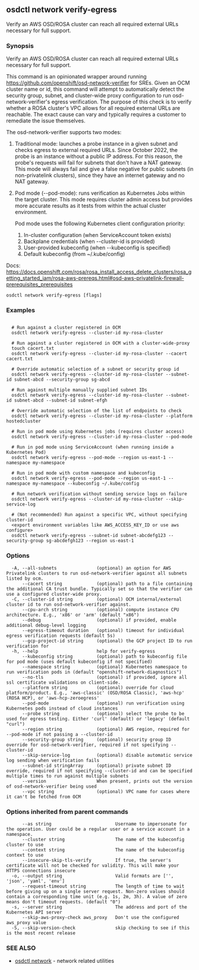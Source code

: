 ## osdctl network verify-egress

Verify an AWS OSD/ROSA cluster can reach all required external URLs necessary for full support.

### Synopsis

Verify an AWS OSD/ROSA cluster can reach all required external URLs necessary for full support.

  This command is an opinionated wrapper around running https://github.com/openshift/osd-network-verifier for SREs.
  Given an OCM cluster name or id, this command will attempt to automatically detect the security group, subnet, and
  cluster-wide proxy configuration to run osd-network-verifier's egress verification. The purpose of this check is to
  verify whether a ROSA cluster's VPC allows for all required external URLs are reachable. The exact cause can vary and
  typically requires a customer to remediate the issue themselves.

  The osd-network-verifier supports two modes:
  1. Traditional mode: launches a probe instance in a given subnet and checks egress to external required URLs.
     Since October 2022, the probe is an instance without a public IP address. For this reason, the probe's requests
     will fail for subnets that don't have a NAT gateway. This mode will always fail and give a false negative for
     public subnets (in non-privatelink clusters), since they have an internet gateway and no NAT gateway.
  2. Pod mode (--pod-mode): runs verification as Kubernetes Jobs within the target cluster. This mode requires
     cluster admin access but provides more accurate results as it tests from within the actual cluster environment.
     
     Pod mode uses the following Kubernetes client configuration priority:
     1. In-cluster configuration (when ServiceAccount token exists)
     2. Backplane credentials (when --cluster-id is provided)
     3. User-provided kubeconfig (when --kubeconfig is specified)
     4. Default kubeconfig (from ~/.kube/config)

  Docs: https://docs.openshift.com/rosa/rosa_install_access_delete_clusters/rosa_getting_started_iam/rosa-aws-prereqs.html#osd-aws-privatelink-firewall-prerequisites_prerequisites

```
osdctl network verify-egress [flags]
```

### Examples

```

  # Run against a cluster registered in OCM
  osdctl network verify-egress --cluster-id my-rosa-cluster

  # Run against a cluster registered in OCM with a cluster-wide-proxy
  touch cacert.txt
  osdctl network verify-egress --cluster-id my-rosa-cluster --cacert cacert.txt

  # Override automatic selection of a subnet or security group id
  osdctl network verify-egress --cluster-id my-rosa-cluster --subnet-id subnet-abcd --security-group sg-abcd

  # Run against multiple manually supplied subnet IDs
  osdctl network verify-egress --cluster-id my-rosa-cluster --subnet-id subnet-abcd --subnet-id subnet-efgh

  # Override automatic selection of the list of endpoints to check
  osdctl network verify-egress --cluster-id my-rosa-cluster --platform hostedcluster

  # Run in pod mode using Kubernetes jobs (requires cluster access)
  osdctl network verify-egress --cluster-id my-rosa-cluster --pod-mode

  # Run in pod mode using ServiceAccount (when running inside a Kubernetes Pod)
  osdctl network verify-egress --pod-mode --region us-east-1 --namespace my-namespace

  # Run in pod mode with custom namespace and kubeconfig
  osdctl network verify-egress --pod-mode --region us-east-1 --namespace my-namespace --kubeconfig ~/.kube/config

  # Run network verification without sending service logs on failure
  osdctl network verify-egress --cluster-id my-rosa-cluster --skip-service-log

  # (Not recommended) Run against a specific VPC, without specifying cluster-id
  <export environment variables like AWS_ACCESS_KEY_ID or use aws configure>
  osdctl network verify-egress --subnet-id subnet-abcdefg123 --security-group sg-abcdefgh123 --region us-east-1
```

### Options

```
  -A, --all-subnets               (optional) an option for AWS Privatelink clusters to run osd-network-verifier against all subnets listed by ocm.
      --cacert string             (optional) path to a file containing the additional CA trust bundle. Typically set so that the verifier can use a configured cluster-wide proxy.
  -C, --cluster-id string         (optional) OCM internal/external cluster id to run osd-network-verifier against.
      --cpu-arch string           (optional) compute instance CPU architecture. E.g., 'x86' or 'arm' (default "x86")
      --debug                     (optional) if provided, enable additional debug-level logging
      --egress-timeout duration   (optional) timeout for individual egress verification requests (default 5s)
      --gcp-project-id string     (optional) the GCP project ID to run verification for
  -h, --help                      help for verify-egress
      --kubeconfig string         (optional) path to kubeconfig file for pod mode (uses default kubeconfig if not specified)
      --namespace string          (optional) Kubernetes namespace to run verification pods in (default "openshift-network-diagnostics")
      --no-tls                    (optional) if provided, ignore all ssl certificate validations on client-side.
      --platform string           (optional) override for cloud platform/product. E.g., 'aws-classic' (OSD/ROSA Classic), 'aws-hcp' (ROSA HCP), or 'aws-hcp-zeroegress'
      --pod-mode                  (optional) run verification using Kubernetes pods instead of cloud instances
      --probe string              (optional) select the probe to be used for egress testing. Either 'curl' (default) or 'legacy' (default "curl")
      --region string             (optional) AWS region, required for --pod-mode if not passing a --cluster-id
      --security-group string     (optional) security group ID override for osd-network-verifier, required if not specifying --cluster-id
      --skip-service-log          (optional) disable automatic service log sending when verification fails
      --subnet-id stringArray     (optional) private subnet ID override, required if not specifying --cluster-id and can be specified multiple times to run against multiple subnets
      --version                   When present, prints out the version of osd-network-verifier being used
      --vpc string                (optional) VPC name for cases where it can't be fetched from OCM
```

### Options inherited from parent commands

```
      --as string                        Username to impersonate for the operation. User could be a regular user or a service account in a namespace.
      --cluster string                   The name of the kubeconfig cluster to use
      --context string                   The name of the kubeconfig context to use
      --insecure-skip-tls-verify         If true, the server's certificate will not be checked for validity. This will make your HTTPS connections insecure
  -o, --output string                    Valid formats are ['', 'json', 'yaml', 'env']
      --request-timeout string           The length of time to wait before giving up on a single server request. Non-zero values should contain a corresponding time unit (e.g. 1s, 2m, 3h). A value of zero means don't timeout requests. (default "0")
  -s, --server string                    The address and port of the Kubernetes API server
      --skip-aws-proxy-check aws_proxy   Don't use the configured aws_proxy value
  -S, --skip-version-check               skip checking to see if this is the most recent release
```

### SEE ALSO

* [osdctl network](osdctl_network.md)	 - network related utilities


